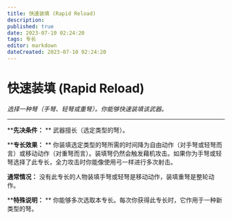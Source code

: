 ```yaml
---
title: 快速装填 (Rapid Reload)
description: 
published: true
date: 2023-07-10 02:24:20
tags: 专长
editor: markdown
dateCreated: 2023-07-10 02:24:20
---
```


# 快速装填 (Rapid Reload)

_选择一种弩（手弩、轻弩或重弩）。你能够快速装填该武器。_

---

****先决条件：** ** 武器擅长（选定类型的弩）。

****专长效果：** **
你装填选定类型的弩所需的时间降为自由动作（对手弩或轻弩而言）或移动动作（对重弩而言）。装填弩仍然会触发藉机攻击。如果你为手弩或轻弩选择了此专长，全力攻击时你能像使用弓一样进行多次射击。

**通常情况：** 没有此专长的人物装填手弩或轻弩是移动动作，装填重弩是整轮动作。

****特殊说明：** ** 你能够多次选取本专长。每次你获得此专长时，它作用于一种新类型的弩。

